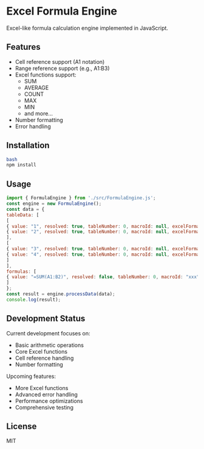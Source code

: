 # Excel Formula Engine

Excel-like formula calculation engine implemented in JavaScript.

## Features

- Cell reference support (A1 notation)
- Range reference support (e.g., A1:B3)
- Excel functions support:
  - SUM
  - AVERAGE
  - COUNT
  - MAX
  - MIN
  - and more...
- Number formatting
- Error handling

## Installation 
```bash
bash
npm install
```
## Usage

```javascript
import { FormulaEngine } from './src/FormulaEngine.js';
const engine = new FormulaEngine();
const data = {
tableData: [
[
{ value: "1", resolved: true, tableNumber: 0, macroId: null, excelFormat: null },
{ value: "2", resolved: true, tableNumber: 0, macroId: null, excelFormat: null }
],
[
{ value: "3", resolved: true, tableNumber: 0, macroId: null, excelFormat: null },
{ value: "4", resolved: true, tableNumber: 0, macroId: null, excelFormat: null }
]
],
formulas: [
{ value: "=SUM(A1:B2)", resolved: false, tableNumber: 0, macroId: "xxx", excelFormat: "###.##" }
]
};
const result = engine.processData(data);
console.log(result);
```

## Development Status

Current development focuses on:
- Basic arithmetic operations
- Core Excel functions
- Cell reference handling
- Number formatting

Upcoming features:
- More Excel functions
- Advanced error handling
- Performance optimizations
- Comprehensive testing

## License

MIT
